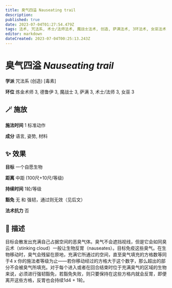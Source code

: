 ```yaml
---
title: 臭气四溢 Nauseating trail
description: 
published: true
date: 2023-07-04T01:27:54.479Z
tags: 法术, 咒法系, 术士/法师法术, 魔战士法术, 创造, 萨满法术, 3环法术, 女巫法术, 德鲁伊法术, 炼金术师法术, 毒素
editor: markdown
dateCreated: 2023-07-04T00:25:13.243Z
---
```


# **臭气四溢** *Nauseating trail*

**学派** 咒法系 (创造) \[毒素\] 

**环位** 炼金术师 3, 德鲁伊 3, 魔战士 3, 萨满 3, 术士/法师 3, 女巫 3

## 🪄 施放

**施法时间** 1 标准动作

**成分** 语言, 姿势, 材料

## ✨ 效果 

**目标** 一个自愿生物 

**距离** 中距 (100尺+10尺/等级)  

**持续时间** 1轮/等级 

**豁免** 无 和 强韧，通过则无效（见后文）

**法术抗力** 否

## 📖 描述

目标会散发出充满自己占据空间的恶臭气体。臭气不会遮挡视线，但是它会如同臭云术（stinking cloud）一般让生物反胃（nauseates）。目标免疫这些臭气。在生物移动时，臭气会残留在原地，充满它所通过的空间，直至臭气填充的方格数等同于4 x 你的施法者等级为止——若你移动经过的方格大于这个数字，那么超出的部分不会被臭气所填充。对于每个进入或者在回合结束时位于充满臭气的区域的生物来说，必须进行强韧豁免，若豁免失败，则只要保持在这些方格内就会反胃，即便离开这些方格，反胃也会持续1d4 + 1轮。
    